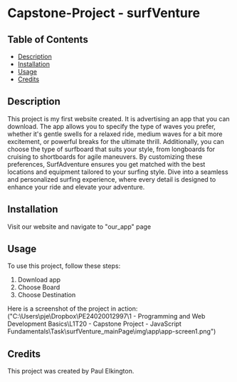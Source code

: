 # Capstone-Project - surfVenture

## Table of Contents
- [Description](#description)
- [Installation](#installation)
- [Usage](#usage)
- [Credits](#credits)

## Description
This project is my first website created. It is advertising an app that you can download. The app allows you to specify the type of waves you prefer, whether it's gentle swells for a relaxed ride, medium waves for a bit more excitement, or powerful breaks for the ultimate thrill. Additionally, you can choose the type of surfboard that suits your style, from longboards for cruising to shortboards for agile maneuvers. By customizing these preferences, SurfAdventure ensures you get matched with the best locations and equipment tailored to your surfing style. Dive into a seamless and personalized surfing experience, where every detail is designed to enhance your ride and elevate your adventure.

## Installation
Visit our website and navigate to "our_app" page 

## Usage
To use this project, follow these steps:
1. Download app
2. Choose Board
3. Choose Destination 

Here is a screenshot of the project in action:
("C:\Users\pje\Dropbox\PE24020012997\1 - Programming and Web Development Basics\L1T20 - Capstone Project - JavaScript Fundamentals\Task\surfVenture_mainPage\img\app\app-screen1.png")

## Credits
This project was created by Paul Elkington.
